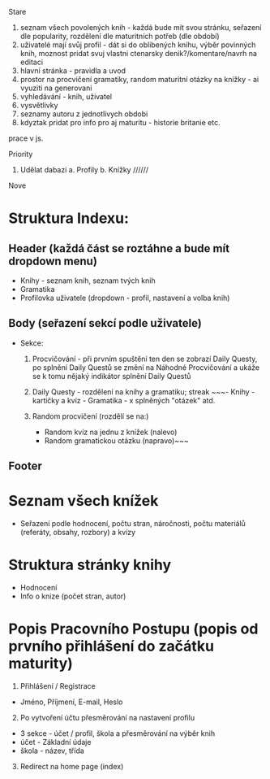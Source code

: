 Stare

  1.	seznam všech povolených knih - každá bude mít svou stránku, seřazení dle popularity, rozdělení dle maturitních potřeb (dle období)
  2.	uživatelé mají svůj profil - dát si do oblibených knihu, výběr povinných knih, moznost pridat svuj vlastni ctenarsky denik?/komentare/navrh na editaci
  3.	hlavní stránka - pravidla a uvod
  4.	prostor na procvičení gramatiky, random maturitní otázky na knížky - ai vyuziti na generovani
  5.	vyhledávání - knih, uživatel
  6.	vysvětlivky
  7.	seznamy autoru z jednotlivych obdobi
  8.	kdyztak pridat pro info pro aj maturitu - historie britanie etc.
 
prace v js.

Priority 
  1.	Udělat dabazi
    a.	Profily
    b.	Knížky
//////

Nove
# Struktura Indexu:
## Header (každá část se roztáhne a bude mít dropdown menu)
  - Knihy - seznam knih, seznam tvých knih
  - Gramatika
  - Profilovka uživatele (dropdown - profil, nastavení a volba knih)

## Body (seřazení sekcí podle uživatele)
  - Sekce:
      1. Procvičování - při prvním spuštění ten den se zobrazí Daily Questy, po splnění Daily Questů se změní na Náhodné Procvičování a ukáže se k tomu nějaký indikátor splnění Daily Questů
  
      1. Daily Questy - rozdělení na knihy a gramatiku; streak 
        ~~~- Knihy - kartičky a kvíz
        - Gramatika - x splněných "otázek" atd.
      2. Random procvičení (rozdělí se na:)
          - Random kvíz na jednu z knížek (nalevo)
          - Random gramatickou otázku (napravo)~~~
    


## Footer

# Seznam všech knížek
  - Seřazení podle hodnocení, počtu stran, náročnosti, počtu materiálů (referáty, obsahy, rozbory) a kvízy

# Struktura stránky knihy
  - Hodnocení
  - Info o knize (počet stran, autor)


# Popis Pracovního Postupu (popis od prvního přihlášení do začátku maturity)

1. Přihlášení / Registrace
  - Jméno, Příjmení, E-mail, Heslo
2. Po vytvoření účtu přesměrování na nastavení profilu
  - 3 sekce - účet / profil, škola a přesměrování na výběr knih
  - účet - Základní údaje
  - škola - název, třída
3. Redirect na home page (index)
